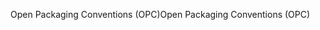 <span data-ttu-id="f5247-101">Open Packaging Conventions (OPC)</span><span class="sxs-lookup"><span data-stu-id="f5247-101">Open Packaging Conventions (OPC)</span></span>